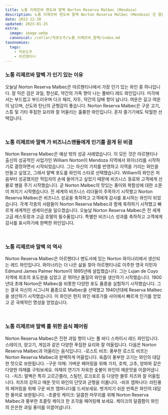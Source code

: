 ```yaml
---
title: 노통 리제르바 멘도싸 말벡 Norton Reserva Malbec (Mendoza)
description: 노통 리제르바 멘도싸 말벡 Norton Reserva Malbec (Mendoza) 은 말린 과일, 향신료 및 미묘한 오크 풍미의 독특한 조합을 제공하는 강력하고 복합적인 레드 와인입니다.
date: 2022-12-30
updated: 2023-01-25
extra:
  image: image.webp
  canonical: /cellar/적포도주/노통_리제르바_말벡/index.md
taxonomies:
  tags: 
    - 적포도주
    - 아르헨티나
---
```



### 노통 리제르바 말벡 가 인기 있는 이유

오늘날 Norton Reserva Malbec은 아르헨티나에서 가장 인기 있는 와인 중 하나입니다. 잘 익은 검은 과일, 향신료, 약간의 가죽 향이 나는 풀바디 레드 와인입니다. 미각에서는 부드럽고 부드러우며 다크 체리, 자두, 약간의 담배 향이 납니다. 여운은 길고 여운이 남으며, 산도와 탄닌의 균형감이 좋습니다. Norton Reserva Malbec은 구운 고기, 스튜 및 기타 푸짐한 요리와 잘 어울리는 훌륭한 와인입니다. 혼자 즐기기에도 탁월한 선택입니다.

&nbsp;  

### 노통 리제르바 말벡 가 비즈니스맨들에게 인기를 끌게 된 비결

Norton Reserva Malbec은 예상 밖의 성공 사례였습니다. 이 모든 것은 아르헨티나 출신의 성공적인 사업가인 William Norton이 Mendoza 지역에서 와이너리를 시작하기로 결정하면서 시작되었습니다. 그는 자신의 가치를 반영하고 지역을 기리는 와인을 만들고 싶었고, 그래서 말벡 포도를 와인의 스타로 선택했습니다. William의 와인은 처음부터 성공했지만 적임자의 손에 들어가고 싶었기 때문에 비즈니스 동료와 고객에게 선물로 병을 주기 시작했습니다. 곧 Norton Malbec의 맛있는 풍미와 복합성에 대한 소문이 퍼지기 시작했습니다. 전 세계의 비즈니스 리더들이 주목하기 시작했고 Norton Reserva Malbec은 비즈니스 성공을 축하하고 고객에게 감사를 표시하는 와인이 되었습니다. 각계 각층의 사람들이 Norton Reserva Malbec과 함께 축하하기 시작했고 빠르게 세계적인 센세이션을 일으켰습니다. 오늘날 Norton Reserva Malbec은 전 세계 고급 레스토랑과 고급 호텔의 필수품입니다. 특별한 비즈니스 성과를 축하하고 고객에게 감사를 표시하기에 완벽한 와인입니다.

&nbsp;  

### 노통 리제르바 말벡 의 역사

Norton Reserva Malbec은 아르헨티나 멘도사에 있는 Norton 와이너리에서 생산되는 레드 와인입니다. 와이너리는 더 나은 삶을 찾아 아르헨티나로 이주한 영국 이민자 Edmund James Palmer Norton이 1895년에 설립했습니다. 그는 Lujan de Cuyo 지역에 최초의 포도원을 심었고 곧 뛰어난 품질의 와인을 생산하기 시작했습니다. 1900년대 초에 Norton은 Malbec을 비롯한 다양한 포도 품종을 실험하기 시작했습니다. 그는 결국 자신의 시그니처 품종으로 Malbec을 선택했고 1940년대에 Reserva Malbec을 생산하기 시작했습니다. 이 와인은 현지 와인 애호가들 사이에서 빠르게 인기를 얻었고 곧 국제적인 명성을 얻었습니다.

&nbsp;  

### 노통 리제르바 말벡 를 위한 음식 페어링

Norton Reserva Malbec은 진한 과일 향이 나는 풀 바디 스파이시 레드 와인입니다. 스테이크, 양고기, 게임과 같은 다양한 푸짐한 요리와 잘 어울립니다. 다음은 Norton Reserva Malbec과 어울리는 음식입니다. -로스트 비프: 풍부한 로스트 비프는 Norton Reserva Malbec과 완벽하게 어울립니다. 육즙이 풍부한 고기는 와인의 대담한 맛으로 보완됩니다. -구운 야채: 가벼운 페어링을 위해 가지, 호박, 고추, 양파와 같은 다양한 야채를 구워보세요. 야채의 연기가 자욱한 숯불이 와인의 매운맛을 이끌어냅니다. -치즈: 말벡은 특히 고르곤졸라, 스틸턴, 로크포르 등 다양한 블루 치즈와 잘 어울립니다. 치즈의 강하고 매운 맛이 와인의 단맛과 균형을 이룹니다. -비프 엠파나다: 라틴풍의 페어링을 위해 구운 비프 엠파나다를 드셔보세요. 벗겨지기 쉬운 반죽은 와인의 대담한 풍미로 보완됩니다. -초콜릿 케이크: 달콤한 마무리를 위해 Norton Reserva Malbec과 풍부한 초콜릿 케이크 한 조각을 페어링해 보세요. 케이크의 달콤함이 와인의 은은한 과일 풍미를 이끌어냅니다.

&nbsp;  
